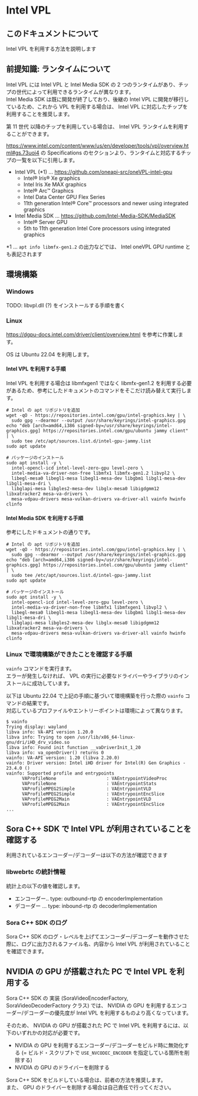 # Intel VPL

## このドキュメントについて

Intel VPL を利用する方法を説明します

## 前提知識: ランタイムについて

Intel VPL には Intel VPL と Intel Media SDK の 2 つのランタイムがあり、チップの世代によって利用できるランタイムが異なります。  
Intel Media SDK は既に開発が終了しており、後継の Intel VPL に開発が移行しているため、これから VPL を利用する場合は、 Intel VPL に対応したチップを利用することを推奨します。

第 11 世代 以降のチップを利用している場合は、 Intel VPL ランタイムを利用することができます。  

https://www.intel.com/content/www/us/en/developer/tools/vpl/overview.html#gs.73uoi4 の Specifications のセクションより、ランタイムと対応するチップの一覧を以下に引用します。

- Intel VPL (*1) ... https://github.com/oneapi-src/oneVPL-intel-gpu
  - Intel® Iris® Xe graphics
  - Intel Iris Xe MAX graphics
  - Intel® Arc™ Graphics
  - Intel Data Center GPU Flex Series
  - 11th generation Intel® Core™ processors and newer using integrated graphics
- Intel Media SDK ... https://github.com/Intel-Media-SDK/MediaSDK
  - Intel® Server GPU
  - 5th to 11th generation Intel Core processors using integrated graphics

*1 ... `apt info libmfx-gen1.2` の出力などでは、 Intel oneVPL GPU runtime とも表記されます

## 環境構築

### Windows

TODO: libvpl.dll (?) をインストールする手順を書く

### Linux

https://dgpu-docs.intel.com/driver/client/overview.html を参考に作業します。

OS は Ubuntu 22.04 を利用します。

#### Intel VPL を利用する手順

Intel VPL を利用する場合は libmfxgen1 ではなく libmfx-gen1.2 を利用する必要があるため、参考にしたドキュメントのコマンドをそこだけ読み替えて実行します。

```
# Intel の apt リポジトリを追加
wget -qO - https://repositories.intel.com/gpu/intel-graphics.key | \
  sudo gpg --dearmor --output /usr/share/keyrings/intel-graphics.gpg
echo "deb [arch=amd64,i386 signed-by=/usr/share/keyrings/intel-graphics.gpg] https://repositories.intel.com/gpu/ubuntu jammy client" | \
  sudo tee /etc/apt/sources.list.d/intel-gpu-jammy.list
sudo apt update

# パッケージのインストール
sudo apt install -y \
  intel-opencl-icd intel-level-zero-gpu level-zero \
  intel-media-va-driver-non-free libmfx1 libmfx-gen1.2 libvpl2 \
  libegl-mesa0 libegl1-mesa libegl1-mesa-dev libgbm1 libgl1-mesa-dev libgl1-mesa-dri \
  libglapi-mesa libgles2-mesa-dev libglx-mesa0 libigdgmm12 libxatracker2 mesa-va-drivers \
  mesa-vdpau-drivers mesa-vulkan-drivers va-driver-all vainfo hwinfo clinfo
```

#### Intel Media SDK を利用する手順

参考にしたドキュメントの通りです。

```
# Intel の apt リポジトリを追加
wget -qO - https://repositories.intel.com/gpu/intel-graphics.key | \
  sudo gpg --dearmor --output /usr/share/keyrings/intel-graphics.gpg
echo "deb [arch=amd64,i386 signed-by=/usr/share/keyrings/intel-graphics.gpg] https://repositories.intel.com/gpu/ubuntu jammy client" | \
  sudo tee /etc/apt/sources.list.d/intel-gpu-jammy.list
sudo apt update

# パッケージのインストール
sudo apt install -y \
  intel-opencl-icd intel-level-zero-gpu level-zero \
  intel-media-va-driver-non-free libmfx1 libmfxgen1 libvpl2 \
  libegl-mesa0 libegl1-mesa libegl1-mesa-dev libgbm1 libgl1-mesa-dev libgl1-mesa-dri \
  libglapi-mesa libgles2-mesa-dev libglx-mesa0 libigdgmm12 libxatracker2 mesa-va-drivers \
  mesa-vdpau-drivers mesa-vulkan-drivers va-driver-all vainfo hwinfo clinfo
```

### Linux で環境構築ができたことを確認する手順

`vainfo` コマンドを実行ます。  
エラーが発生しなければ、 VPL の実行に必要なドライバーやライブラリのインストールに成功しています。  

以下は Ubuntu 22.04 で上記の手順に基づいて環境構築を行った際の `vainfo` コマンドの結果です。  
対応しているプロファイルやエントリーポイントは環境によって異なります。

```
$ vainfo
Trying display: wayland
libva info: VA-API version 1.20.0
libva info: Trying to open /usr/lib/x86_64-linux-gnu/dri/iHD_drv_video.so
libva info: Found init function __vaDriverInit_1_20
libva info: va_openDriver() returns 0
vainfo: VA-API version: 1.20 (libva 2.20.0)
vainfo: Driver version: Intel iHD driver for Intel(R) Gen Graphics - 23.4.0 ()
vainfo: Supported profile and entrypoints
      VAProfileNone                   : VAEntrypointVideoProc
      VAProfileNone                   : VAEntrypointStats
      VAProfileMPEG2Simple            : VAEntrypointVLD
      VAProfileMPEG2Simple            : VAEntrypointEncSlice
      VAProfileMPEG2Main              : VAEntrypointVLD
      VAProfileMPEG2Main              : VAEntrypointEncSlice
...
```

## Sora C++ SDK で Intel VPL が利用されていることを確認する

利用されているエンコーダー/デコーダーは以下の方法が確認できます

### libwebrtc の統計情報

統計上の以下の値を確認します。

- エンコーダー.. type: outbound-rtp の encoderImplementation
- デコーダー ... type: inbound-rtp の decoderImplementation

### Sora C++ SDK のログ

Sora C++ SDK のログ・レベルを上げてエンコーダー/デコーダーを動作させた際に、ログに出力されるファイル名、内容から Intel VPL が利用されていることを確認できます。

## NVIDIA の GPU が搭載された PC で Intel VPL を利用する

Sora C++ SDK の 実装 (SoraVideoEncoderFactory, SoraVideoDecoderFactory クラス) では、 NVIDIA の GPU を利用するエンコーダー/デコーダーの優先度が Intel VPL を利用するものより高くなっています。

そのため、 NVIDIA の GPU が搭載された PC で Intel VPL を利用するには、以下のいずれかの対応が必要です。

- NVIDIA の GPU を利用するエンコーダー/デコーダーをビルド時に無効化する (= ビルド・スクリプトで `USE_NVCODEC_ENCODER` を指定している箇所を削除する)
- NVIDIA の GPU のドライバーを削除する

Sora C++ SDK をビルドしている場合は、前者の方法を推奨します。  
また、 GPU のドライバーを削除する場合は自己責任で行ってください。